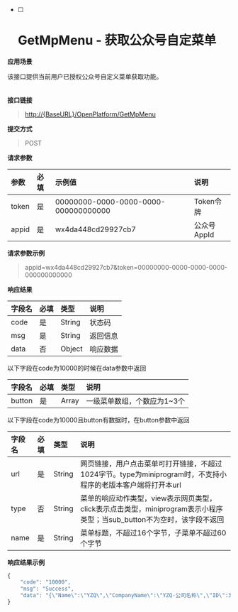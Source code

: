 * [ ] # GetMpMenu - 获取公众号自定菜单

**应用场景**

该接口提供当前用户已授权公众号自定义菜单获取功能。

###### 

**接口链接**

> [http://{BaseURL}/OpenPlatform/GetMpMenu](http://{BaseURL}/OpenPlatform/Login)

**提交方式**

> POST

**请求参数**

| 参数 | 必填 | 示例值 | 说明 |
| :--- | :--- | :--- | :--- |
| token | 是 | 00000000-0000-0000-0000-000000000000 | Token令牌 |
| appid | 是 | wx4da448cd29927cb7 | 公众号AppId |

**请求参数示例**

> appid=wx4da448cd29927cb7&token=00000000-0000-0000-0000-000000000000

**响应结果**

| 字段名 | 必填 | 类型 | 说明 |
| :--- | :--- | :--- | :--- |
| code | 是 | String | 状态码 |
| msg | 是 | String | 返回信息 |
| data | 否 | Object | 响应数据 |

以下字段在code为10000的时候在data参数中返回

| 字段名 | 必填 | 类型 | 说明 |
| :--- | :--- | :--- | :--- |
| button | 是 | Array | 一级菜单数组，个数应为1~3个 |

以下字段在code为10000且button有数据时，在button参数中返回

| 字段名 | 必填 | 类型 | 说明 |
| :--- | :--- | :--- | :--- |
| url | 是 | String | 网页链接，用户点击菜单可打开链接，不超过1024字节。type为miniprogram时，不支持小程序的老版本客户端将打开本url |
| type | 否 | String | 菜单的响应动作类型，view表示网页类型，click表示点击类型，miniprogram表示小程序类型；当sub\_button不为空时，该字段不返回 |
| name | 是 | String | 菜单标题，不超过16个字节，子菜单不超过60个字节 |

**响应结果示例**

```js
{
    "code": "10000",
    "msg": "Success",
    "data": "{\"Name\":\"YZQ\",\"CompanyName\":\"YZQ-公司名称\",\"ID\":3308444987384064,\"Phone\":\"17076616006\"}"
}
```



